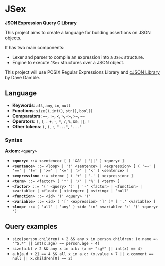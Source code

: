 # JSex
**JSON Expression Query C Library**

This project aims to create a language for building assertions on JSON objects.

It has two main components:

- Lexer and parser to compile an expression into a `JSex` structure.
- Engine to execute `JSex` structures over a JSON object.

This project will use POSIX Regular Expressions Library and [cJSON Library](https://github.com/DaveGamble/cJSON) by Dave Gamble.

## Language

- **Keywords**: `all`, `any`, `in`, `null`
- **Functions**: `size()`, `int()`, `str()`, `bool()`
- **Comparators**: `==`, `!=`, `<`, `>`, `<=`, `>=`, `=~`
- **Operators**: `[`, `]`, `.` `+`, `-`, `*`, `/`, `%`, `&&`, `||`, `!`
- **Other tokens**: `(`, `)`, `:`, `"..."`, `'...'`

### Syntax

**Axiom: `<query>`**

- **`<query>`**` ::= <sentence> [ ( '&&' | '||' ) <query> ]`
- **`<sentence>`**` ::= <loop> | '!' <sentence> | <expression> [ ( '=~' | '==' | '!=' | '>=' | '<=' | '>' | '<' ) <sentence> ]`
- **`<expression>`**` ::= <term> [ ( '+' | '-' ) <expression> ]`
- **`<term>`**` ::= <factor> ( '*' | '/' | '%' ) <term> ]`
- **`<factor>`**` ::= '(' <query> ')' | '-' <factor> | <function> | <variable> | <float> | <integer> | <string> | 'null'`
- **`<function>`**` ::= <id> '(' <query> ')'`
- **`<variable>`**` ::= <id> ( '[' <expression> ']' )* [ '.' <variable> ]`
- **`<loop>`**` ::= ( 'all' | 'any' ) <id> 'in' <variable> ':' '(' <query> ')'`

## Query examples

- `size(person.children) > 2 && any x in person.children: (x.name =~ "^S.*" || int(x.age) == person.age - 4)`
- `size(a.b) > 2 && any x in a.b: (x =~ "sg*" || int(x) == 4)`
- `a.b[a.d + 2] == 4 && all x in a.c: (x.value > 7 || x.comment == null || x.children[0] == 2)`
